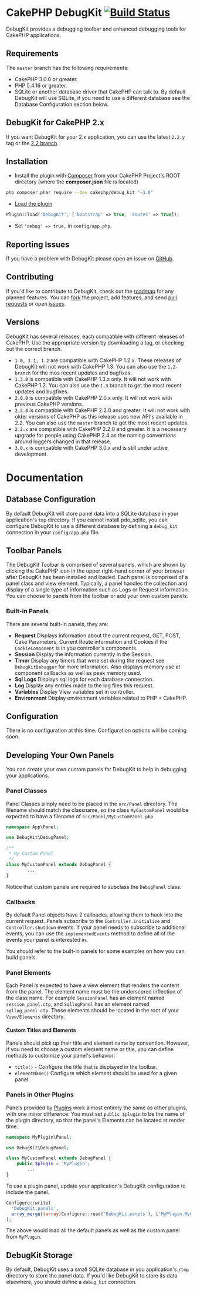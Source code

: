 # CakePHP DebugKit [![Build Status](https://secure.travis-ci.org/cakephp/debug_kit.png?branch=3.0)](http://travis-ci.org/cakephp/debug_kit)

DebugKit provides a debugging toolbar and enhanced debugging tools for CakePHP applications.

## Requirements

The `master` branch has the following requirements:

* CakePHP 3.0.0 or greater.
* PHP 5.4.16 or greater.
* SQLite or another database driver that CakePHP can talk to. By default DebugKit will use SQLite, if you
  need to use a different database see the Database Configuration section below.

## DebugKit for CakePHP 2.x

If you want DebugKit for your 2.x application, you can use the latest `2.2.y` tag or the [2.2 branch](https://github.com/cakephp/debug_kit/tree/2.2).

## Installation

* Install the plugin with [Composer](https://getcomposer.org/) from your CakePHP Project's ROOT directory (where the **composer.json** file is located)
```sh
php composer.phar require --dev cakephp/debug_kit "~3.0"
```

* [Load the plugin](http://book.cakephp.org/3.0/en/plugins.html#loading-a-plugin)
```php
Plugin::load('DebugKit', ['bootstrap' => true, 'routes' => true]);
```
* Set `'debug' => true,` in `config/app.php`.

## Reporting Issues

If you have a problem with DebugKit please open an issue on [GitHub](https://github.com/cakephp/debug_kit/issues).

## Contributing

If you'd like to contribute to DebugKit, check out the
[roadmap](https://github.com/cakephp/debug_kit/wiki/roadmap) for any
planned features. You can [fork](https://help.github.com/articles/fork-a-repo)
the project, add features, and send [pull
requests](https://help.github.com/articles/using-pull-requests) or open
[issues](https://github.com/cakephp/debug_kit/issues).

## Versions

DebugKit has several releases, each compatible with different releases of
CakePHP. Use the appropriate version by downloading a tag, or checking out the
correct branch.

* `1.0, 1.1, 1.2` are compatible with CakePHP 1.2.x. These releases of DebugKit
  will not work with CakePHP 1.3. You can also use the `1.2-branch` for the mos
  recent updates and bugfixes.
* `1.3.0` is compatible with CakePHP 1.3.x only. It will not work with CakePHP
  1.2. You can also use the `1.3` branch to get the most recent updates and
  bugfixes.
* `2.0.0` is compatible with CakePHP 2.0.x only. It will not work with previous
  CakePHP versions.
* `2.2.0` is compatible with CakePHP 2.2.0 and greater. It will not work with
  older versions of CakePHP as this release uses new API's available in 2.2.
  You can also use the `master` branch to get the most recent updates.
* `2.2.x` are compatible with CakePHP 2.2.0 and greater. It is a necessary
  upgrade for people using CakePHP 2.4 as the naming conventions around loggers
  changed in that release.
* `3.0.x` is compatible with CakePHP 3.0.x and is still under active development.

# Documentation

## Database Configuration

By default DebugKit will store panel data into a SQLite database in your application's `tmp`
directory. If you cannot install pdo_sqlite, you can configure DebugKit to use a different
database by defining a `debug_kit` connection in your `config/app.php` file.

## Toolbar Panels

The DebugKit Toolbar is comprised of several panels, which are shown by clicking the
CakePHP icon in the upper right-hand corner of your browser after DebugKit has been
installed and loaded. Each panel is comprised of a panel class and view element.
Typically, a panel handles the collection and display of a single type of information
such as Logs or Request information. You can choose to panels from the toolbar or add
your own custom panels.

### Built-in Panels

There are several built-in panels, they are:

 * **Request** Displays information about the current request, GET, POST, Cake
   Parameters, Current Route information and Cookies if the `CookieComponent`
   is in you controller's components.
 * **Session** Display the information currently in the Session.
 * **Timer** Display any timers that were set during the request see
   `DebugKitDebugger` for more information. Also displays
   memory use at component callbacks as well as peak memory used.
 * **Sql Logs** Displays sql logs for each database connection.
 * **Log** Display any entries made to the log files this request.
 * **Variables** Display View variables set in controller.
 * **Environment** Display environment variables related to PHP + CakePHP.

## Configuration

There is no configuration at this time. Configuration options will be coming soon.

## Developing Your Own Panels

You can create your own custom panels for DebugKit to help in debugging your applications.

### Panel Classes

Panel Classes simply need to be placed in the `src/Panel` directory. The
filename should match the classname, so the class `MyCustomPanel` would be
expected to have a filename of `src/Panel/MyCustomPanel.php`.

```php
namespace App\Panel;

use DebugKit\DebugPanel;

/**
 * My Custom Panel
 */
class MyCustomPanel extends DebugPanel {
        ...
}
```

Notice that custom panels are required to subclass the `DebugPanel` class.

### Callbacks

By default Panel objects have 2 callbacks, allowing them to hook into the
current request. Panels subscribe to the `Controller.initialize` and
`Controller.shutdown` events. If your panel needs to subscribe to additional
events, you can use the `implementedEvents` method to define all of the events
your panel is interested in.

You should refer to the built-in panels for some examples on how you can build panels.


### Panel Elements

Each Panel is expected to have a view element that renders the content from the
panel. The element name must be the underscored inflection of the class name.
For example `SessionPanel` has an element named `session_panel.ctp`, and
`SqllogPanel` has an element named `sqllog_panel.ctp`. These elements should be
located in the root of your `View/Elements` directory.

#### Custom Titles and Elements

Panels should pick up their title and element name by convention. However, if you need to choose a custom element name or title, you can define methods to customize your panel's behavior:

- `title()` - Configure the title that is displayed in the toolbar.
- `elementName()` Configure which element should be used for a given panel.

### Panels in Other Plugins

Panels provided by [Plugins](http://book.cakephp.org/3.0/en/plugins.html)
work almost entirely the same as other plugins, with one minor difference:  You
must set `public $plugin` to be the name of the plugin directory, so that the
panel's Elements can be located at render time.

```php
namespace MyPlugin\Panel;

use DebugKit\DebugPanel;

class MyCustomPanel extends DebugPanel {
    public $plugin = 'MyPlugin';
        ...
}
```

To use a plugin panel, update your application's DebugKit configuration to include
the panel.

```php
Configure::write(
  'DebugKit.panels',
  array_merge((array)Configure::read('DebugKit.panels'), ['MyPlugin.MyCustomPanel'])
);
```

The above would load all the default panels as well as the custom panel from `MyPlugin`.

## DebugKit Storage

By default, DebugKit uses a small SQLite database in you application's `/tmp` directory to store
the panel data. If you'd like DebugKit to store its data elsewhere, you should define a `debug_kit`
connection.
